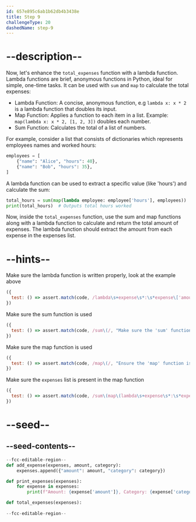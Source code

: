 ```yaml
---
id: 657e895c6ab1b62db4b3438e
title: Step 9
challengeType: 20
dashedName: step-9
---
```


# --description--

Now, let's enhance the `total_expenses` function with a lambda function. Lambda functions are brief, anonymous functions in Python, ideal for simple, one-time tasks. It can be used with `sum` and `map` to calculate the total expenses:

- Lambda Function: A concise, anonymous function, e.g `lambda x: x * 2` is a lambda function that doubles its input.
- Map Function: Applies a function to each item in a list. Example: `map(lambda x: x * 2, [1, 2, 3])` doubles each number.
- Sum Function: Calculates the total of a list of numbers.

For example, consider a list that consists of dictionaries which represents employees names and worked hours:

```py
employees = [
    {"name": "Alice", "hours": 40},
    {"name": "Bob", "hours": 35},
]
```

A lambda function can be used to extract a specific value (like 'hours') and calculate the sum:

```py
total_hours = sum(map(lambda employee: employee['hours'], employees))
print(total_hours)  # Outputs total hours worked
```

Now, inside the `total_expenses` function, use the sum and map functions along with a lambda function to calculate and return the total amount of expenses. The lambda function should extract the amount from each expense in the expenses list.

# --hints--

Make sure the lambda function is written properly, look at the example above

```js
({ 
  test: () => assert.match(code, /lambda\s+expense\s*:\s*expense\['amount'\]/, "Ensure the lambda function is correctly written to extract the 'amount' from each expense.") 
})

```

Make sure the sum function is used

```js
({ 
  test: () => assert.match(code, /sum\(/, "Make sure the 'sum' function is used to calculate the total of the amounts.") 
})

```

Make sure the map function is used

```js
({ 
  test: () => assert.match(code, /map\(/, "Ensure the 'map' function is used to apply the lambda function to each element in the 'expenses' list.") 
})

```

Make sure the `expenses` list is present in the map function

```js
({ 
  test: () => assert.match(code, /sum\(map\(lambda\s+expense\s*:\s*expense\['amount'\]\s*,\s*expenses\)\)/, "Verify that 'expenses' is used correctly in the 'sum(map(lambda...))' expression.") 
})

```

# --seed--

## --seed-contents--

```py
--fcc-editable-region--
def add_expense(expenses, amount, category):
    expenses.append({"amount": amount, "category": category})

def print_expenses(expenses):
    for expense in expenses:
        print(f"Amount: {expense['amount']}, Category: {expense['category']}")

def total_expenses(expenses):
    
--fcc-editable-region--
```
